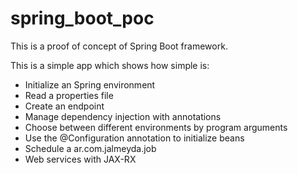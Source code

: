 # spring_boot_poc

This is a proof of concept of Spring Boot framework.

This is a simple app which shows how simple is:

* Initialize an Spring environment
* Read a properties file
* Create an endpoint
* Manage dependency injection with annotations
* Choose between different environments by program arguments
* Use the @Configuration annotation to initialize beans
* Schedule a ar.com.jalmeyda.job
* Web services with JAX-RX
